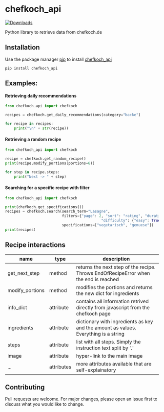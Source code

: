# chefkoch_api
[![Downloads](https://pepy.tech/badge/chefkoch_api)](https://pepy.tech/project/chefkoch_api)

Python library to retrieve data from chefkoch.de

## Installation
Use the package manager [pip](https://pypi.org/) to install [chefkoch_api](https://pypi.org/project/chefkoch_api/)
```
pip install chefkoch_api
```

## Examples:

#### Retrieving daily recommendations
```python
from chefkoch_api import chefkoch

recipes = chefkoch.get_daily_recommendations(category="backe")

for recipe in recipes:
    print("\n" + str(recipe))
```

#### Retrieving a random recipe
```python
from chefkoch_api import chefkoch

recipe = chefkoch.get_random_recipe()
print(recipe.modify_portions(portions=6))

for step in recipe.steps:
    print("Next -> " + step)
```

#### Searching for a specific recipe with filter
```python
from chefkoch_api import chefkoch

print(chefkoch.get_specifications())
recipes = chefkoch.search(search_term="Lasagne",
                          filters={"page": 2, "sort": "rating", "duration": 30,
                                            "difficulty": {"easy": True, "medium": True, "hard": False}},
                          specifications=["vegetarisch", "gemuese"])
print(recipes)
```

## Recipe interactions

|name               |type      |description                                                                         |
|-------------------|----------|------------------------------------------------------------------------------------|
|get_next_step      |method    |returns the next step of the recipe. Throws EndOfRecipeError when the end is reached|
|modify_portions    |method    |modifies the portions and returns the new dict for ingredients                      |
|info_dict          |attribute |contains all information retrived directly from javascript from the chefkoch page   |
|ingredients        |attribute |dictionary with ingredients as key and the amount as values. Everything is a string |
|steps              |attribute |list with all steps. Simply the instruction text split by '.'                       |
|image              |attribute |hyper-link to the main image                                                        |
|...                |attributes|more attributes available that are self-explainatory                                |

## Contributing
Pull requests are welcome. For major changes, please open an issue first to discuss what you would like to change.
